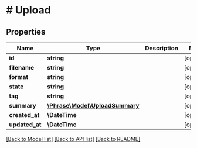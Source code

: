 # # Upload

## Properties

Name | Type | Description | Notes
------------ | ------------- | ------------- | -------------
**id** | **string** |  | [optional] 
**filename** | **string** |  | [optional] 
**format** | **string** |  | [optional] 
**state** | **string** |  | [optional] 
**tag** | **string** |  | [optional] 
**summary** | [**\Phrase\Model\UploadSummary**](UploadSummary.md) |  | [optional] 
**created_at** | **\DateTime** |  | [optional] 
**updated_at** | **\DateTime** |  | [optional] 

[[Back to Model list]](../../README.md#documentation-for-models) [[Back to API list]](../../README.md#documentation-for-api-endpoints) [[Back to README]](../../README.md)


